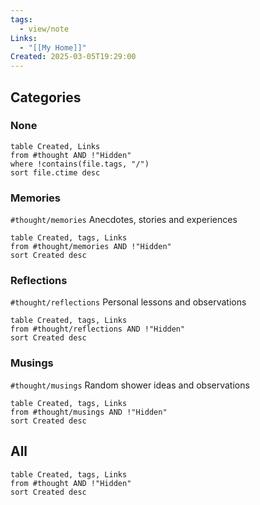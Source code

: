```yaml
---
tags:
  - view/note
Links:
  - "[[My Home]]"
Created: 2025-03-05T19:29:00
---
```

## Categories
### None
```dataview
table Created, Links
from #thought AND !"Hidden"
where !contains(file.tags, "/")
sort file.ctime desc
```

### Memories 
`#thought/memories`
Anecdotes, stories and experiences
```dataview
table Created, tags, Links
from #thought/memories AND !"Hidden"
sort Created desc
```

### Reflections
`#thought/reflections`
Personal lessons and observations

```dataview
table Created, tags, Links
from #thought/reflections AND !"Hidden"
sort Created desc
```

### Musings
`#thought/musings`
Random shower ideas and observations

```dataview
table Created, tags, Links
from #thought/musings AND !"Hidden"
sort Created desc
```
## All
```dataview
table Created, tags, Links
from #thought AND !"Hidden"
sort Created desc
```
